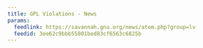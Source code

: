 ```yaml
---
title: GPL Violations - News
params:
  feedlink: https://savannah.gnu.org/news/atom.php?group=lv
  feedid: 3ee62c9bbb55801bed83cf6563c6825b
---
```

